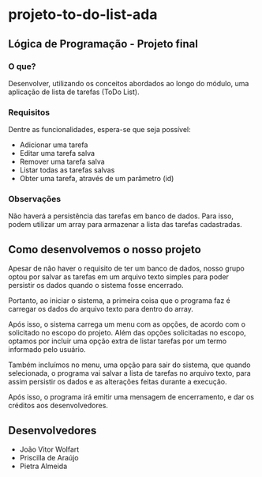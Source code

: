 # projeto-to-do-list-ada

## Lógica de Programação - Projeto final
### O que?
Desenvolver, utilizando os conceitos abordados ao longo do módulo, uma aplicação de lista de tarefas (ToDo List).

### Requisitos
Dentre as funcionalidades, espera-se que seja possível:

- Adicionar uma tarefa
- Editar uma tarefa salva
- Remover uma tarefa salva
- Listar todas as tarefas salvas
- Obter uma tarefa, através de um parâmetro (id)

  
### Observações
Não haverá a persistência das tarefas em banco de dados. Para isso, podem utilizar um array para armazenar a lista das tarefas cadastradas.

## Como desenvolvemos o nosso projeto

Apesar de não haver o requisito de ter um banco de dados, nosso grupo optou por salvar as tarefas em um arquivo texto simples para poder persistir os dados quando o sistema fosse encerrado.

Portanto, ao iniciar o sistema, a primeira coisa que o programa faz é carregar os dados do arquivo texto para dentro do array.

Após isso, o sistema carrega um menu com as opções, de acordo com o solicitado no escopo do projeto. Além das opções solicitadas no escopo, optamos por incluir uma opção extra de listar tarefas por um termo informado pelo usuário.

Também incluímos no menu, uma opção para sair do sistema, que quando selecionada, o programa vai salvar a lista de tarefas no arquivo texto, para assim persistir os dados e as alterações feitas durante a execução.

Após isso, o programa irá emitir uma mensagem de encerramento, e dar os créditos aos desenvolvedores.


## Desenvolvedores

- João Vitor Wolfart
- Priscilla de Araújo
- Pietra Almeida

